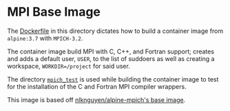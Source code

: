 # MPI Base Image

The [Dockerfile](Dockerfile) in this directory dictates how to build a
container image from `alpine:3.7` with `MPICH-3.2`.

The container image build MPI with C, C++, and Fortran support; creates and 
adds a default user, `USER`, to the list of suddoers as well as creating a
workspace, `WORKDIR=/project` for said user.

The directory [`mpich_test`](mpich_test) is used while building the container
image to test for the installation of the C and Fortran MPI compiler wrappers.

This image is based off [nlknguyen/alpine-mpich's base image](https://github.com/NLKNguyen/alpine-mpich/blob/master/base/Dockerfile).
